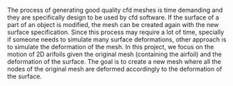 The process of generating good quality cfd meshes is time demanding and they are specifically design to be used by cfd software. If the surface of a part of an object is modified, the mesh can be created again with the new surface specification. Since this process may require a lot of time, specially if someone needs to simulate many surface deformations, other approach is to simulate the deformation of the mesh.
In this project, we focus on the motion of 2D arifoils given the original mesh (containing the airfoil) and the deformation of the surface. The goal is to create a new mesh where all the nodes of the original mesh are deformed accordingly to the deformation of the surface.
